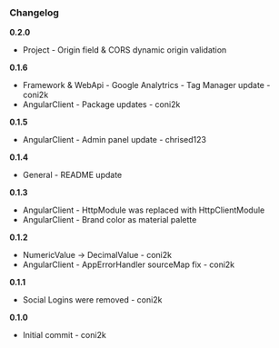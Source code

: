 ### Changelog

**0.2.0**

* Project - Origin field & CORS dynamic origin validation

**0.1.6**

* Framework & WebApi - Google Analytrics - Tag Manager update - coni2k
* AngularClient - Package updates - coni2k

**0.1.5**

* AngularClient - Admin panel update - chrised123

**0.1.4**

* General - README update

**0.1.3**

* AngularClient - HttpModule was replaced with HttpClientModule
* AngularClient - Brand color as material palette

**0.1.2**

* NumericValue -> DecimalValue - coni2k
* AngularClient - AppErrorHandler sourceMap fix - coni2k

**0.1.1**

* Social Logins were removed - coni2k

**0.1.0**

* Initial commit - coni2k
